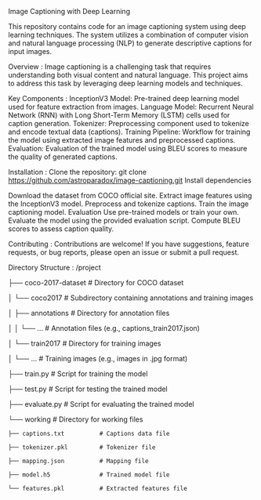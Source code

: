 Image Captioning with Deep Learning

This repository contains code for an image captioning system using deep learning techniques. The system utilizes a combination of computer vision and natural language processing (NLP) to generate descriptive captions for input images.

Overview :
Image captioning is a challenging task that requires understanding both visual content and natural language. This project aims to address this task by leveraging deep learning models and techniques.

Key Components :
InceptionV3 Model: Pre-trained deep learning model used for feature extraction from images.
Language Model: Recurrent Neural Network (RNN) with Long Short-Term Memory (LSTM) cells used for caption generation.
Tokenizer: Preprocessing component used to tokenize and encode textual data (captions).
Training Pipeline: Workflow for training the model using extracted image features and preprocessed captions.
Evaluation: Evaluation of the trained model using BLEU scores to measure the quality of generated captions.

Installation :
Clone the repository:
git clone https://github.com/astroparadox/image-captioning.git
Install dependencies


Download the dataset from COCO official site.
Extract image features using the InceptionV3 model.
Preprocess and tokenize captions.
Train the image captioning model.
Evaluation
Use pre-trained models or train your own.
Evaluate the model using the provided evaluation script.
Compute BLEU scores to assess caption quality.


Contributing :
Contributions are welcome! If you have suggestions, feature requests, or bug reports, please open an issue or submit a pull request.

Directory Structure :
/project

├── coco-2017-dataset         # Directory for COCO dataset

│   └── coco2017              # Subdirectory containing annotations and training images

│       ├── annotations       # Directory for annotation files

│       │   └── ...           # Annotation files (e.g., captions_train2017.json)

│       └── train2017         # Directory for training images

│           └── ...           # Training images (e.g., images in .jpg format)

├── train.py              # Script for training the model

├── test.py               # Script for testing the trained model

├── evaluate.py           # Script for evaluating the trained model

└── working                   # Directory for working files

    ├── captions.txt          # Captions data file
    
    ├── tokenizer.pkl         # Tokenizer file
    
    ├── mapping.json          # Mapping file
    
    ├── model.h5              # Trained model file
    
    └── features.pkl          # Extracted features file
    
